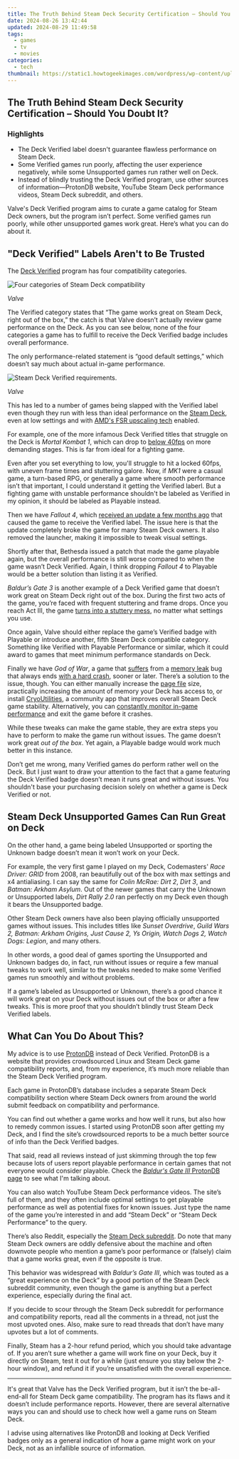 ```yaml
---
title: The Truth Behind Steam Deck Security Certification – Should You Doubt It?
date: 2024-08-26 13:42:44
updated: 2024-08-29 11:49:58
tags:
  - games
  - tv
  - movies
categories:
  - tech
thumbnail: https://static1.howtogeekimages.com/wordpress/wp-content/uploads/2024/06/a-steam-deck-with-some-verified-labels-on-the-screen-and-an-alert-icon.jpg
---
```


## The Truth Behind Steam Deck Security Certification – Should You Doubt It?

### Highlights

* The Deck Verified label doesn't guarantee flawless performance on Steam Deck.
* Some Verified games run poorly, affecting the user experience negatively, while some Unsupported games run rather well on Deck.
* Instead of blindly trusting the Deck Verified program, use other sources of information—ProtonDB website, YouTube Steam Deck performance videos, Steam Deck subreddit, and others.

 Valve's Deck Verified program aims to curate a game catalog for Steam Deck owners, but the program isn’t perfect. Some verified games run poorly, while other unsupported games work great. Here’s what you can do about it.

##  "Deck Verified" Labels Aren't to Be Trusted

 The [Deck Verified](https://www.steamdeck.com/en/verified) program has four compatibility categories.

![Four categories of Steam Deck compatibility](https://static1.howtogeekimages.com/wordpress/wp-content/uploads/2024/06/steam-deck-verified-01.png) 

_Valve_

 The Verified category states that “The game works great on Steam Deck, right out of the box,” the catch is that Valve doesn’t actually review game performance on the Deck. As you can see below, none of the four categories a game has to fulfill to receive the Deck Verified badge includes overall performance.

 The only performance-related statement is “good default settings,” which doesn’t say much about actual in-game performance.

![Steam Deck Verified requirements.](https://static1.howtogeekimages.com/wordpress/wp-content/uploads/2024/06/steam-deck-verified-02.png) 

_Valve_

 This has led to a number of games being slapped with the Verified label even though they run with less than ideal performance on the [Steam Deck](https://review-topics.techidaily.com/in-2024-complete-tutorial-to-use-vpna-to-fake-gps-location-on-vivo-x100-drfone-by-drfone-virtual-android/), even at low settings and with [AMD's FSR upscaling tech](https://review-topics.techidaily.com/how-to-update-iphone-xs-max-to-the-latest-iosipados-version-drfone-by-drfone-ios-system-repair-ios-system-repair/) enabled.

 For example, one of the more infamous Deck Verified titles that struggle on the Deck is _Mortal Kombat 1_, which can drop to [below 40fps](https://www.youtube.com/watch?v=a9bfq4fvcnI) on more demanding stages. This is far from ideal for a fighting game.

 Even after you set everything to low, you'll struggle to hit a locked 60fps, with uneven frame times and stuttering galore. Now, if _MK1_ were a casual game, a turn-based RPG, or generally a game where smooth performance isn’t that important, I could understand it getting the Verified laberl. But a fighting game with unstable performance shouldn't be labeled as Verified in my opinion, it should be labeled as Playable instead.

 Then we have _Fallout 4_, which [received an update a few months ago](https://tech-savvy.techidaily.com/optimizing-dietary-habits-using-ai-insights/) that caused the game to receive the Verified label. The issue here is that the update completely broke the game for many Steam Deck owners. It also removed the launcher, making it impossible to tweak visual settings.

 Shortly after that, Bethesda issued a patch that made the game playable again, but the overall performance is still worse compared to when the game wasn’t Deck Verified. Again, I think dropping _Fallout 4_ to Playable would be a better solution than listing it as Verified.

_Baldur’s Gate 3_ is another example of a Deck Verified game that doesn’t work great on Steam Deck right out of the box. During the first two acts of the game, you’re faced with frequent stuttering and frame drops. Once you reach Act III, the game [turns into a stuttery mess](https://www.youtube.com/watch?v=oWgPVBFn-co), no matter what settings you use.

 Once again, Valve should either replace the game’s Verified badge with Playable or introduce another, fifth Steam Deck compatible category. Something like Verified with Playable Performance or similar, which it could award to games that meet minimum performance standards on Deck.

 Finally we have _God of War_, a game that [suffers](https://tech-savvy.techidaily.com/optimizing-dietary-habits-using-ai-insights/) from a [memory leak](https://fox-http.techidaily.com/new-2024-approved-photobooth-playback-hang-up-seeking-solutions/) bug that always ends [with a hard crash](https://www.reddit.com/r/SteamDeck/comments/1ak5hqr/god%5Fof%5Fwar%5F2018%5Fhard%5Fcrashing/), sooner or later. There’s a solution to the issue, though. You can either manually increase the [page file](https://extra-guidance.techidaily.com/2024-approved-laughing-liberally-with-our-meme-toolbox/) size, practically increasing the amount of memory your Deck has access to, or install [CryoUtilities](https://github.com/CryoByte33/steam-deck-utilities), a community app that improves overall Steam Deck game stability. Alternatively, you can [constantly monitor in-game performance](https://www.reddit.com/r/SteamDeck/comments/1b5j9k6/trick%5Fto%5Fprevent%5Fgod%5Fof%5Fwar%5Fcrashing%5Fon%5Fsteam/) and exit the game before it crashes.

 While these tweaks can make the game stable, they are extra steps you have to perform to make the game run without issues. The game doesn’t work great _out of the box_. Yet again, a Playable badge would work much better in this instance.

 Don’t get me wrong, many Verified games do perform rather well on the Deck. But I just want to draw your attention to the fact that a game featuring the Deck Verified badge doesn’t mean it runs great and without issues. You shouldn't base your purchasing decision solely on whether a game is Deck Verified or not.

##  Steam Deck Unsupported Games Can Run Great on Deck

 On the other hand, a game being labeled Unsupported or sporting the Unknown badge doesn’t mean it won’t work on your Deck.

 For example, the very first game I played on my Deck, Codemasters' _Race Driver: GRID_ from 2008, ran beautifully out of the box with max settings and x4 antialiasing. I can say the same for _Colin McRae: Dirt 2_, _Dirt 3_, and _Batman: Arkham Asylum_. Out of the newer games that carry the Unknown or Unsupported labels, _Dirt Rally 2.0_ ran perfectly on my Deck even though it bears the Unsupported badge.

 Other Steam Deck owners have also been playing officially unsupported games without issues. This includes titles like _Sunset Overdrive_, _Guild Wars 2, Batman: Arkham Origins, Just Cause 2, Ys Origin, Watch Dogs 2, Watch Dogs: Legion_, and many others.

 In other words, a good deal of games sporting the Unsupported and Unknown badges do, in fact, run without issues or require a few manual tweaks to work well, similar to the tweaks needed to make some Verified games run smoothly and without problems.

 If a game’s labeled as Unsupported or Unknown, there’s a good chance it will work great on your Deck without issues out of the box or after a few tweaks. This is more proof that you shouldn’t blindly trust Steam Deck Verified labels.

##  What Can You Do About This?

 My advice is to use [ProtonDB](https://www.protondb.com/) instead of Deck Verified. ProtonDB is a website that provides crowdsourced Linux and Steam Deck game compatibility reports, and, from my experience, it’s much more reliable than the Steam Deck Verified program.

 Each game in ProtonDB’s database includes a separate Steam Deck compatibility section where Steam Deck owners from around the world submit feedback on compatibility and performance.

 You can find out whether a game works and how well it runs, but also how to remedy common issues. I started using ProtonDB soon after getting my Deck, and I find the site’s crowdsourced reports to be a much better source of info than the Deck Verified badges.

 That said, read all reviews instead of just skimming through the top few because lots of users report playable performance in certain games that not everyone would consider playable. Check the [_Baldur's Gate III_ ProtonDB page](https://www.protondb.com/app/1086940) to see what I'm talking about.

 You can also watch YouTube Steam Deck performance videos. The site’s full of them, and they often include optimal settings to get playable performance as well as potential fixes for known issues. Just type the name of the game you’re interested in and add “Steam Deck” or “Steam Deck Performance” to the query.

 There’s also Reddit, especially the [Steam Deck subreddit](https://www.reddit.com/r/SteamDeck/). Do note that many Steam Deck owners are oddly defensive about the machine and often downvote people who mention a game’s poor performance or (falsely) claim that a game works great, even if the opposite is true.

 This behavior was widespread with _Baldur’s Gate III_, which was touted as a “great experience on the Deck” by a good portion of the Steam Deck subreddit community, even though the game is anything but a perfect experience, especially during the final act.

 If you decide to scour through the Steam Deck subreddit for performance and compatibility reports, read all the comments in a thread, not just the most upvoted ones. Also, make sure to read threads that don’t have many upvotes but a lot of comments.

 Finally, Steam has a 2-hour refund period, which you should take advantage of. If you aren’t sure whether a game will work fine on your Deck, buy it directly on Steam, test it out for a while (just ensure you stay below the 2-hour window), and refund it if you’re unsatisfied with the overall experience.

---

 It's great that Valve has the Deck Verified program, but it isn’t the be-all-end-all for Steam Deck game compatibility. The program has its flaws and it doesn’t include performance reports. However, there are several alternative ways you can and should use to check how well a game runs on Steam Deck.

 I advise using alternatives like ProtonDB and looking at Deck Verified badges only as a general indication of how a game might work on your Deck, not as an infallible source of information.

<ins class="adsbygoogle"
     style="display:block"
     data-ad-format="autorelaxed"
     data-ad-client="ca-pub-7571918770474297"
     data-ad-slot="1223367746"></ins>



<ins class="adsbygoogle"
     style="display:block"
     data-ad-client="ca-pub-7571918770474297"
     data-ad-slot="8358498916"
     data-ad-format="auto"
     data-full-width-responsive="true"></ins>
